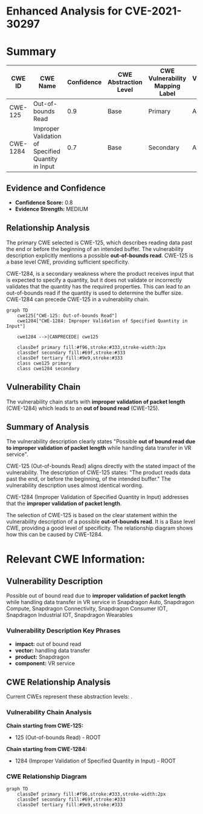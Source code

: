 # Enhanced Analysis for CVE-2021-30297

# Summary
| CWE ID | CWE Name | Confidence | CWE Abstraction Level | CWE Vulnerability Mapping Label | CWE-Vulnerability Mapping Notes |
|---|---|---|---|---|---|
| CWE-125 | Out-of-bounds Read | 0.9 | Base | Primary | Allowed |
| CWE-1284 | Improper Validation of Specified Quantity in Input | 0.7 | Base | Secondary | Allowed |

## Evidence and Confidence

*   **Confidence Score:** 0.8
*   **Evidence Strength:** MEDIUM

## Relationship Analysis
The primary CWE selected is CWE-125, which describes reading data past the end or before the beginning of an intended buffer. The vulnerability description explicitly mentions a possible **out-of-bounds read**. CWE-125 is a base level CWE, providing sufficient specificity.

CWE-1284, is a secondary weakness where the product receives input that is expected to specify a quantity, but it does not validate or incorrectly validates that the quantity has the required properties. This can lead to an out-of-bounds read if the quantity is used to determine the buffer size. CWE-1284 can precede CWE-125 in a vulnerability chain.

```mermaid
graph TD
    cwe125["CWE-125: Out-of-bounds Read"]
    cwe1284["CWE-1284: Improper Validation of Specified Quantity in Input"]

    cwe1284 -->|CANPRECEDE| cwe125

    classDef primary fill:#f96,stroke:#333,stroke-width:2px
    classDef secondary fill:#69f,stroke:#333
    classDef tertiary fill:#9e9,stroke:#333
    class cwe125 primary
    class cwe1284 secondary
```

## Vulnerability Chain
The vulnerability chain starts with **improper validation of packet length** (CWE-1284) which leads to an **out of bound read** (CWE-125).

## Summary of Analysis
The vulnerability description clearly states "Possible **out of bound read due to improper validation of packet length** while handling data transfer in VR service".

CWE-125 (Out-of-bounds Read) aligns directly with the stated impact of the vulnerability. The description of CWE-125 states: "The product reads data past the end, or before the beginning, of the intended buffer." The vulnerability description uses almost identical wording.

CWE-1284 (Improper Validation of Specified Quantity in Input) addresses that the **improper validation of packet length**.

The selection of CWE-125 is based on the clear statement within the vulnerability description of a possible **out-of-bounds read**. It is a Base level CWE, providing a good level of specificity. The relationship diagram shows how this can be caused by CWE-1284.

# Relevant CWE Information:

## Vulnerability Description
Possible out of bound read due to **improper validation of packet length** while handling data transfer in VR service in Snapdragon Auto, Snapdragon Compute, Snapdragon Connectivity, Snapdragon Consumer IOT, Snapdragon Industrial IOT, Snapdragon Wearables

### Vulnerability Description Key Phrases
- **impact:** out of bound read
- **vector:** handling data transfer
- **product:** Snapdragon
- **component:** VR service


## CWE Relationship Analysis

Current CWEs represent these abstraction levels: .


### Vulnerability Chain Analysis

**Chain starting from CWE-125:**
- 125 (Out-of-bounds Read) - ROOT


**Chain starting from CWE-1284:**
- 1284 (Improper Validation of Specified Quantity in Input) - ROOT



### CWE Relationship Diagram

```mermaid
graph TD
    classDef primary fill:#f96,stroke:#333,stroke-width:2px
    classDef secondary fill:#69f,stroke:#333
    classDef tertiary fill:#9e9,stroke:#333
```